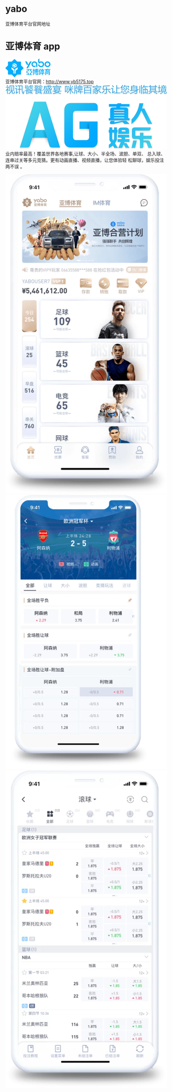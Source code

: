 # yabo
亚博体育平台官网地址
# 亚博体育 app  
  ![亚博体育](img/logo_yabo.png.webp)  
  亚博体育平台官网：http://www.yb5175.top  
  ![AG真人娱乐](img/wz_ag.png.webp)  
  业内赔率最高！覆盖世界各地赛事,让球、大小、半全场、波胆、单双、
  总入球、连串过关等多元竞猜。更有动画直播、视频直播，让您体验轻
  松聊球，娱乐投注两不误 。  


  ![](img/img_iphone1_sport.png.webp)
  ![](img/img_iphone2_sport.png.webp)
  ![](img/img_iphone3_sport.png.webp)  



